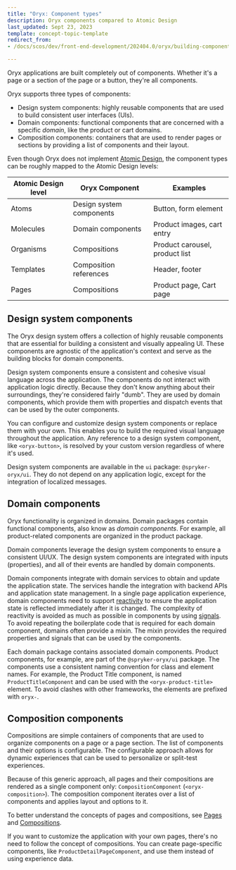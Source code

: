 ```yaml
---
title: "Oryx: Component types"
description: Oryx components compared to Atomic Design
last_updated: Sept 23, 2023
template: concept-topic-template
redirect_from:
- /docs/scos/dev/front-end-development/202404.0/oryx/building-components/oryx-component-types.html

---
```


Oryx applications are built completely out of components. Whether it's a page or a section of the page or a button, they're all components.

Oryx supports three types of components:

- Design system components: highly reusable components that are used to build consistent user interfaces (UIs).
- Domain components: functional components that are concerned with a specific _domain_, like the product or cart domains.
- Composition components: containers that are used to render pages or sections by providing a list of components and their layout.

Even though Oryx does not implement [Atomic Design](https://bradfrost.com/blog/post/atomic-web-design/), the component types can be roughly mapped to the Atomic Design levels:

| Atomic Design level | Oryx Component           | Examples                       |
| ------------------- | ------------------------ | ------------------------------ |
| Atoms               | Design system components | Button, form element           |
| Molecules           | Domain components        | Product images, cart entry     |
| Organisms           | Compositions             | Product carousel, product list |
| Templates           | Composition references   | Header, footer                 |
| Pages               | Compositions             | Product page, Cart page        |

## Design system components

The Oryx design system offers a collection of highly reusable components that are essential for building a consistent and visually appealing UI. These components are agnostic of the application's context and serve as the building blocks for domain components.

Design system components ensure a consistent and cohesive visual language across the application. The components do not interact with application logic directly. Because they don't know anything about their surroundings, they're considered fairly "dumb". They are used by domain components, which provide them with properties and dispatch events that can be used by the outer components.

You can configure and customize design system components or replace them with your own. This enables you to build the required visual language throughout the application. Any reference to a design system component, like `<oryx-button>`, is resolved by your custom version regardless of where it's used.

Design system components are available in the `ui` package: `@spryker-oryx/ui`. They do not depend on any application logic, except for the integration of localized messages.

## Domain components

Oryx functionality is organized in domains. Domain packages contain functional components, also know as _domain components_. For example, all product-related components are organized in the product package.

Domain components leverage the design system components to ensure a consistent UI/UX. The design system components are integrated with inputs (properties), and all of their events are handled by domain components.

Domain components integrate with domain services to obtain and update the application state. The services handle the integration with backend APIs and application state management. In a single page application experience, domain components need to support [reactivity](/docs/dg/dev/frontend-development/{{page.version}}/oryx/architecture/reactivity/reactivity.html) to ensure the application state is reflected immediately after it is changed. The complexity of reactivity is avoided as much as possible in components by using [signals](/docs/dg/dev/frontend-development/{{page.version}}/oryx/architecture/reactivity/signals.html). To avoid repeating the boilerplate code that is required for each domain component, domains often provide a mixin. The mixin provides the required properties and signals that can be used by the components.

Each domain package contains associated domain components. Product components, for example, are part of the `@spryker-oryx/ui` package. The components use a consistent naming convention for class and element names. For example, the Product Title component, is named `ProductTitleComponent` and can be used with the `<oryx-product-title>` element. To avoid clashes with other frameworks, the elements are prefixed with `oryx-`.

## Composition components

Compositions are simple containers of components that are used to organize components on a page or a page section. The list of components and their options is configurable. The configurable approach allows for dynamic experiences that can be used to personalize or split-test experiences.

Because of this generic approach, all pages and their compositions are rendered as a single component only: `CompositionComponent` (`<oryx-composition>`). The composition component iterates over a list of components and applies layout and options to it.

To better understand the concepts of pages and compositions, see [Pages](/docs/dg/dev/frontend-development/{{page.version}}/oryx/building-pages/oryx-pages.html) and [Compositions](/docs/dg/dev/frontend-development/{{page.version}}/oryx/building-pages/oryx-compositions.html).

If you want to customize the application with your own pages, there's no need to follow the concept of compositions. You can create page-specific components, like `ProductDetailPageComponent`, and use them instead of using experience data.

